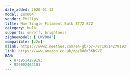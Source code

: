 ```yaml
---
date_added: 2020-01-12
model: LWV004
vendor: Philips
title: Hue Single Filament Bulb ST72 B22
category: bulb
supports: on/off, brightness
zigbeemodel: ['LWV004']
compatible: [z2m]
mlink: https://www2.meethue.com/en-gb/p/-/8719514279193
link: https://www.amazon.co.uk/dp/B08K3KD9VZ
EAN:
  - 8719514279193
  - 929002464101
---
```


